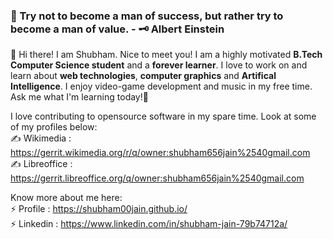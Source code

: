 ### 🌟 Try not to become a man of success, but rather try to become a man of value. - 🗝 Albert Einstein
👋 Hi there! I am Shubham. Nice to meet you! I am a highly motivated **B.Tech Computer Science student** and a **forever learner**. I love to work on and learn
about **web technologies**, **computer graphics** and **Artifical Intelligence**. I enjoy video-game development and music in my free time. Ask me what
I'm learning today!💬

I love contributing to opensource software in my spare time. Look at some of my profiles below: <br />
✍️ Wikimedia : https://gerrit.wikimedia.org/r/q/owner:shubham656jain%2540gmail.com <br />
✍️ Libreoffice : https://gerrit.libreoffice.org/q/owner:shubham656jain%2540gmail.com

Know more about me here: <br />
⚡ Profile : https://shubham00jain.github.io/ <br />
⚡ Linkedin : https://www.linkedin.com/in/shubham-jain-79b74712a/

<!--
**shubham00jain/shubham00jain** is a ✨ _special_ ✨ repository because its `README.md` (this file) appears on your GitHub profile.

Here are some ideas to get you started:

- 🔭 I’m currently working on ...
- 🌱 I’m currently learning ...
- 👯 I’m looking to collaborate on ...
- 🤔 I’m looking for help with ...
- 💬 Ask me about ...
- 📫 How to reach me: ...
- 😄 Pronouns: ...
- ⚡ Fun fact: ...
-->

